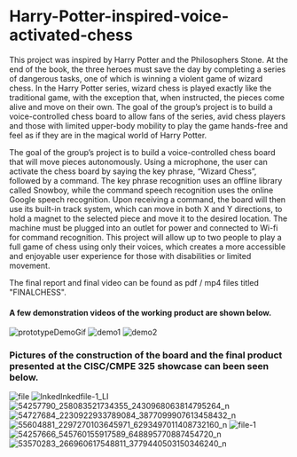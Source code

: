 # Harry-Potter-inspired-voice-activated-chess

This project was inspired by Harry Potter and the Philosophers Stone. At the end of the book, the three
heroes must save the day by completing a series of dangerous tasks, one of which is winning a violent
game of wizard chess. In the Harry Potter series, wizard chess is played exactly like the traditional game,
with the exception that, when instructed, the pieces come alive and move on their own. The goal of the
group’s project is to build a voice-controlled chess board to allow fans of the series, avid chess players
and those with limited upper-body mobility to play the game hands-free and feel as if they are in the
magical world of Harry Potter. 

The goal of the group’s project is to build a voice-controlled chess board that will move pieces
autonomously. Using a microphone, the user can activate the chess board by saying the key phrase,
“Wizard Chess”, followed by a command. The key phrase recognition uses an offline library called
Snowboy, while the command speech recognition uses the online Google speech recognition. Upon
receiving a command, the board will then use its built-in track system, which can move in both X and Y
directions, to hold a magnet to the selected piece and move it to the desired location. The machine
must be plugged into an outlet for power and connected to Wi-fi for command recognition. This project
will allow up to two people to play a full game of chess using only their voices, which creates a more
accessible and enjoyable user experience for those with disabilities or limited movement. 

The final report and final video can be found as pdf / mp4 files titled "FINALCHESS". 

#### A few demonstration videos of the working product are shown below. 
![prototypeDemoGif](https://user-images.githubusercontent.com/46120322/56384830-7171c100-61eb-11e9-8654-890da150d713.gif)
![demo1](https://user-images.githubusercontent.com/46120322/56385679-db8b6580-61ed-11e9-8cad-688e90f3df2d.gif)
![demo2](https://user-images.githubusercontent.com/46120322/56385834-33c26780-61ee-11e9-83e8-2f92fbf7faeb.gif)


### Pictures of the construction of the board and the final product presented at the CISC/CMPE 325 showcase can been seen below.
![file](https://user-images.githubusercontent.com/46120322/56382769-2acd9800-61e6-11e9-8619-bb381753125c.jpeg)
![InkedInkedfile-1_LI](https://user-images.githubusercontent.com/46120322/56382771-2acd9800-61e6-11e9-9c17-49fe44e784c9.jpg)
![54257790_258083521734355_2430968063814795264_n](https://user-images.githubusercontent.com/46120322/56382766-2acd9800-61e6-11e9-8149-b27a0727d0b5.jpg)
![54727684_2230922933789084_3877099907613458432_n](https://user-images.githubusercontent.com/46120322/56382767-2acd9800-61e6-11e9-8e30-76fddc9a1a69.jpg)
![55604881_2297270103645971_6293497011408732160_n](https://user-images.githubusercontent.com/46120322/56382768-2acd9800-61e6-11e9-832a-651228b789bf.jpg)
![file-1](https://user-images.githubusercontent.com/46120322/56382770-2acd9800-61e6-11e9-975f-c28ffeff4a0b.jpeg)
![54257666_545760155917589_648895770887454720_n](https://user-images.githubusercontent.com/46120322/56382765-2acd9800-61e6-11e9-91b4-f213a92e5649.jpg)
![53570283_266960617548811_3779440503150346240_n](https://user-images.githubusercontent.com/46120322/56382772-2b662e80-61e6-11e9-964c-1782bc720b14.jpg)
